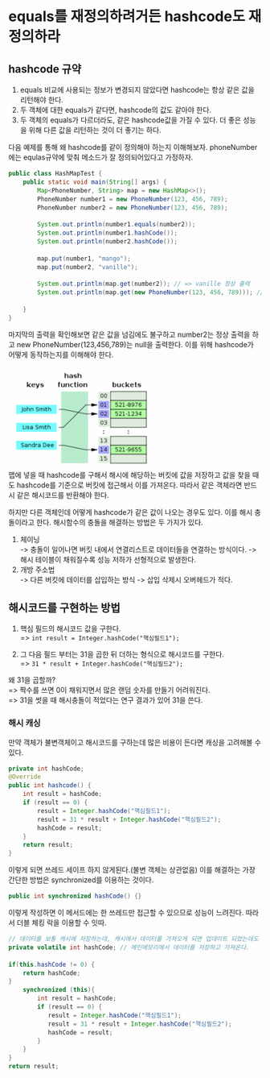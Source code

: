 # equals를 재정의하려거든 hashcode도 재정의하라
## hashcode 규약
1. equals 비교에 사용되는 정보가 변경되지 않았다면 hashcode는 항상 같은 값을 리턴해야 한다. 
2. 두 객체에 대한 equals가 같다면, hashcode의 값도 같아야 한다. 
3. 두 객체의 equals가 다르더라도, 같은 hashcode값을 가질 수 있다. 더 좋은 성능을 위해 다른 값을 리턴하는 것이 더 좋기는 하다.

다음 예제를 통해 왜 hashcode를 같이 정의해야 하는지 이해해보자. phoneNumber에는 equlas규약에 맞춰 메소드가 잘 정의되어있다고 가정하자.
~~~java
public class HashMapTest {
    public static void main(String[] args) {
        Map<PhoneNumber, String> map = new HashMap<>();
        PhoneNumber number1 = new PhoneNumber(123, 456, 789);
        PhoneNumber number2 = new PhoneNumber(123, 456, 789);
        
        System.out.println(number1.equals(number2));
        System.out.println(number1.hashCode());
        System.out.println(number2.hashCode());
        
        map.put(number1, "mango");
        map.put(number2, "vanille");
        
        System.out.println(map.get(number2)); // => vanille 정상 출력
        System.out.println(map.get(new PhoneNumber(123, 456, 789))); // => null 출력 
        
    }
}
~~~

마지막의 출력을 확인해보면 같은 값을 넘김에도 불구하고 number2는 정상 출력을 하고 new PhoneNumber(123,456,789)는 null을 출력한다.
이를 위해 hashcode가 어떻게 동작하는지를 이해해야 한다.

<img src="../../../images/datastructure/해시테이블.png" width="300"> <br>
맵에 넣을 때 hashcode를 구해서 해시에 해당하는 버킷에 값을 저장하고 값을 찾을 때도 hashcode를 기준으로 버킷에 접근해서 이를 가져온다. 
따라서 같은 객체라면 반드시 같은 해시코드를 반환해야 한다.

하지만 다른 객체인데 어떻게 hashcode가 같은 값이 나오는 경우도 있다. 이를 해시 충돌이라고 한다. 해시함수의 충돌을 해결하는 방법은 두 가지가 있다. <br>
1. 체이닝 <br>
-> 충돌이 일어나면 버킷 내에서 연결리스트로 데이터들을 연결하는 방식이다. -> 해시 테이블이 채워질수록 성능 저하가 선형적으로 발생한다.
2. 개방 주소법 <br>
-> 다른 버킷에 데이터를 삽입하는 방식 -> 삽입 삭제시 오버헤드가 적다.

## 해시코드를 구현하는 방법
1. 핵심 필드의 해시코드 값을 구한다. <br>
 => `int result = Integer.hashCode("핵심필드1");`

2. 그 다음 필드 부터는 31을 곱한 뒤 더하는 형식으로 해시코드를 구한다. <br>
 => `31 * result + Integer.hashCode("핵심필드2");`

왜 31을 곱할까? <br>
=> 짝수를 쓰면 0이 채워지면서 많은 랜덤 숫자를 만들기 어려워진다. <br>
=> 31을 썻을 때 해시충돌이 적었다는 연구 결과가 있어 31을 쓴다. 

### 해시 캐싱
만약 객체가 불변객체이고 해시코드를 구하는데 많은 비용이 든다면 캐싱을 고려해볼 수 있다.
~~~java
private int hashCode;
@Override
public int hashcode() {
    int result = hashCode;
    if (result == 0) {
        result = Integer.hashCode("핵심필드1");
        result = 31 * result + Integer.hashCode("핵심필드2");
        hashCode = result;
    }
    return result;
}
~~~

이렇게 되면 쓰레드 세이프 하지 않게된다.(불변 객체는 상관없음) 이를 해결하는 가장 간단한 방법은 synchronized를 이용하는 것이다.
~~~java
public int synchronized hashCode() {}
~~~

이렇게 작성하면 이 메서드에는 한 쓰레드만 접근할 수 있으므로 성능이 느려진다. 따라서 더블 체킹 락을 이용할 수 잇따.
~~~java
// 데이터를 보통 캐시에 저장하는데, 캐시에서 데이터를 가져오게 되면 업데이트 되었는데도 이전 데이터를 가져올 수 있음.
private volatile int hashCode; // 메인메모리에서 데이터를 저장하고 가져온다.   

if(this.hashCode != 0) {
    return hashCode;
}
    synchronized (this){
        int result = hashCode;
        if (result == 0) {
           result = Integer.hashCode("핵심필드1");
           result = 31 * result + Integer.hashCode("핵심필드2");
           hashCode = result;
        }
    }
}
return result;
~~~
